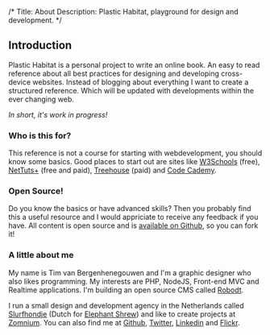 /*
Title: About
Description: Plastic Habitat, playground for design and development.
*/


## Introduction

Plastic Habitat is a personal project to write an online book. An easy to read reference about all best practices for designing and developing cross-device websites. Instead of blogging about everything I want to create a structured reference. Which will be updated with developments within the ever changing web.

*In short, it's work in progress!*


### Who is this for?

This reference is not a course for starting with webdevelopment, you should know some basics. Good places to start out are sites like [W3Schools](http://w3schools.com/) (free), [NetTuts+](http://net.tutsplus.com/) (free and paid), [Treehouse](http://teamtreehouse.com/) (paid) and [Code Cademy](http://www.codecademy.com/).


### Open Source!

Do you know the basics or have advanced skills? Then you probably find this a useful resource and I would appriciate to receive any feedback if you have. All content is open source and is [available on Github](https://github.com/zomnium/plastichabitat), so you can fork it!


### A little about me

My name is Tim van Bergenhenegouwen and I'm a graphic designer who also likes programming. My interests are PHP, NodeJS, Front-end MVC and Realtime applications. I'm building an open source CMS called [Robodt](http://robodt.io/).

I run a small design and development agency in the Netherlands called [Slurfhondje](http://www.slurfhondje.nl/) (Dutch for [Elephant Shrew](http://en.wikipedia.org/wiki/Elephant_shrew)) and like to create projects at [Zomnium](http://zomnium.com/). You can also find me at [Github](https://github.com/zomnium), [Twitter](http://twitter.com/slurfhondje), [Linkedin](//www.linkedin.com/in/timvanbergenhenegouwen) and [Flickr](http://flickr.com/benangerheim).
